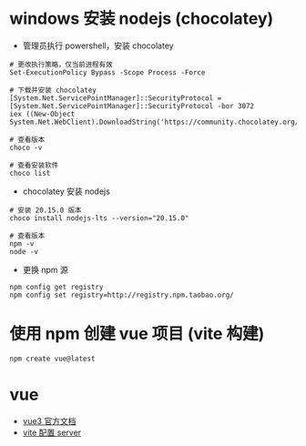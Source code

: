 # windows 安装 nodejs (chocolatey)
+ 管理员执行 powershell，安装 chocolatey
```text
# 更改执行策略，仅当前进程有效
Set-ExecutionPolicy Bypass -Scope Process -Force

# 下载并安装 chocolatey
[System.Net.ServicePointManager]::SecurityProtocol = [System.Net.ServicePointManager]::SecurityProtocol -bor 3072  
iex ((New-Object System.Net.WebClient).DownloadString('https://community.chocolatey.org/install.ps1'))

# 查看版本
choco -v

# 查看安装软件
choco list
```

+ chocolatey 安装 nodejs
```text
# 安装 20.15.0 版本
choco install nodejs-lts --version="20.15.0"

# 查看版本
npm -v
node -v
```

+ 更换 npm 源
````text
npm config get registry
npm config set registry=http://registry.npm.taobao.org/
````

# 使用 npm 创建 vue 项目 (vite 构建) 
```text
npm create vue@latest
```

# vue
+ [vue3 官方文档](https://cn.vuejs.org/guide/introduction.html)
+ [vite 配置 server](https://vitejs.cn/vite3-cn/config/server-options.html)